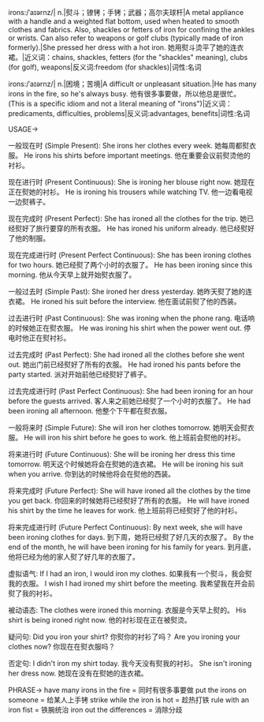 irons:/ˈaɪərnz/| n.|熨斗；镣铐；手铐；武器；高尔夫球杆|A metal appliance with a handle and a weighted flat bottom, used when heated to smooth clothes and fabrics. Also, shackles or fetters of iron for confining the ankles or wrists. Can also refer to weapons or golf clubs (typically made of iron formerly).|She pressed her dress with a hot iron. 她用熨斗烫平了她的连衣裙。|近义词：chains, shackles, fetters (for the "shackles" meaning), clubs (for golf), weapons|反义词:freedom (for shackles)|词性:名词


irons:/ˈaɪərnz/| n.|困境；苦境|A difficult or unpleasant situation.|He has many irons in the fire, so he's always busy. 他有很多事要做，所以他总是很忙。 (This is a specific idiom and not a literal meaning of "irons")|近义词：predicaments, difficulties, problems|反义词:advantages, benefits|词性:名词


USAGE->

一般现在时 (Simple Present):
She irons her clothes every week. 她每周都熨衣服。
He irons his shirts before important meetings. 他在重要会议前熨烫他的衬衫。

现在进行时 (Present Continuous):
She is ironing her blouse right now. 她现在正在熨她的衬衫。
He is ironing his trousers while watching TV. 他一边看电视一边熨裤子。

现在完成时 (Present Perfect):
She has ironed all the clothes for the trip. 她已经熨好了旅行要穿的所有衣服。
He has ironed his uniform already. 他已经熨好了他的制服。

现在完成进行时 (Present Perfect Continuous):
She has been ironing clothes for two hours. 她已经熨了两个小时的衣服了。
He has been ironing since this morning. 他从今天早上就开始熨衣服了。

一般过去时 (Simple Past):
She ironed her dress yesterday. 她昨天熨了她的连衣裙。
He ironed his suit before the interview. 他在面试前熨了他的西装。

过去进行时 (Past Continuous):
She was ironing when the phone rang. 电话响的时候她正在熨衣服。
He was ironing his shirt when the power went out.  停电时他正在熨衬衫。

过去完成时 (Past Perfect):
She had ironed all the clothes before she went out. 她出门前已经熨好了所有的衣服。
He had ironed his pants before the party started.  派对开始前他已经熨好了裤子。


过去完成进行时 (Past Perfect Continuous):
She had been ironing for an hour before the guests arrived. 客人来之前她已经熨了一个小时的衣服了。
He had been ironing all afternoon. 他整个下午都在熨衣服。


一般将来时 (Simple Future):
She will iron her clothes tomorrow. 她明天会熨衣服。
He will iron his shirt before he goes to work. 他上班前会熨他的衬衫。


将来进行时 (Future Continuous):
She will be ironing her dress this time tomorrow. 明天这个时候她将会在熨她的连衣裙。
He will be ironing his suit when you arrive. 你到达的时候他将会在熨他的西装。

将来完成时 (Future Perfect):
She will have ironed all the clothes by the time you get back. 你回来的时候她将已经熨好了所有的衣服。
He will have ironed his shirt by the time he leaves for work. 他上班前将已经熨好了他的衬衫。

将来完成进行时 (Future Perfect Continuous):
By next week, she will have been ironing clothes for days. 到下周，她将已经熨了好几天的衣服了。
By the end of the month, he will have been ironing for his family for years. 到月底，他将已经为他的家人熨了好几年的衣服了。


虚拟语气:
If I had an iron, I would iron my clothes. 如果我有一个熨斗，我会熨我的衣服。
I wish I had ironed my shirt before the meeting. 我希望我在开会前熨了我的衬衫。

被动语态:
The clothes were ironed this morning. 衣服是今天早上熨的。
His shirt is being ironed right now. 他的衬衫现在正在被熨烫。

疑问句:
Did you iron your shirt? 你熨你的衬衫了吗？
Are you ironing your clothes now? 你现在在熨衣服吗？

否定句:
I didn't iron my shirt today. 我今天没有熨我的衬衫。
She isn't ironing her dress now. 她现在没有在熨她的连衣裙。


PHRASE->
have many irons in the fire = 同时有很多事要做
put the irons on someone = 给某人上手铐
strike while the iron is hot = 趁热打铁
rule with an iron fist = 铁腕统治
iron out the differences = 消除分歧
